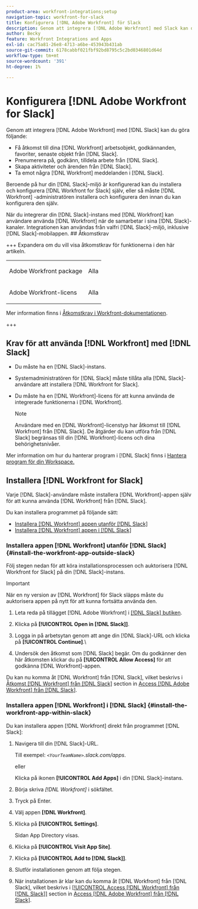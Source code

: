 ```yaml
---
product-area: workfront-integrations;setup
navigation-topic: workfront-for-slack
title: Konfigurera [!DNL Adobe Workfront] för Slack
description: Genom att integrera [!DNL Adobe Workfront] med Slack kan du komma åt och skapa [!DNL Workfront] arbetsobjekt, godkännanden, favoriter och nyligen använda objekt från Slack.
author: Becky
feature: Workfront Integrations and Apps
exl-id: cac75a81-26e8-4713-a6be-453943b431ab
source-git-commit: 6178cabbf021fbf92bd8795c5c2bd0346801d64d
workflow-type: tm+mt
source-wordcount: '391'
ht-degree: 1%

---
```


# Konfigurera [!DNL Adobe Workfront for Slack]

Genom att integrera [!DNL Adobe Workfront] med [!DNL Slack] kan du göra följande:

* Få åtkomst till dina [!DNL Workfront] arbetsobjekt, godkännanden, favoriter, senaste objekt från [!DNL Slack].
* Prenumerera på, godkänn, tilldela arbete från [!DNL Slack].
* Skapa aktiviteter och ärenden från [!DNL Slack].
* Ta emot några [!DNL Workfront] meddelanden i [!DNL Slack].

Beroende på hur din [!DNL Slack]-miljö är konfigurerad kan du installera och konfigurera [!DNL Workfront for Slack] själv, eller så måste [!DNL Workfront] -administratören installera och konfigurera den innan du kan konfigurera den själv.

När du integrerar din [!DNL Slack]-instans med [!DNL Workfront] kan användare använda [!DNL Workfront] när de samarbetar i sina [!DNL Slack]-kanaler. Integrationen kan användas från valfri [!DNL Slack]-miljö, inklusive [!DNL Slack]-mobilappen. ## Åtkomstkrav

+++ Expandera om du vill visa åtkomstkrav för funktionerna i den här artikeln.

<table style="table-layout:auto"> 
 <col> 
 <col> 
 <tbody> 
  <tr> 
   <td role="rowheader">Adobe Workfront package</td> 
   <td> <p>Alla</p> </td> 
  </tr> 
  <tr> 
   <td role="rowheader">Adobe Workfront-licens</td> 
   <td> <p>Alla</p>
  </tr> 
 </tbody> 
</table>

Mer information finns i [Åtkomstkrav i Workfront-dokumentationen](/help/quicksilver/administration-and-setup/add-users/access-levels-and-object-permissions/access-level-requirements-in-documentation.md).

+++

## Krav för att använda [!DNL Workfront] med [!DNL Slack]

* Du måste ha en [!DNL Slack]-instans.
* Systemadministratören för [!DNL Slack] måste tillåta alla [!DNL Slack]-användare att installera [!DNL Workfront for Slack].
* Du måste ha en [!DNL Workfront]-licens för att kunna använda de integrerade funktionerna i [!DNL Workfront].

  >[!NOTE]
  >
  >Användare med en [!DNL Workfront]-licenstyp har åtkomst till [!DNL Workfront] från [!DNL Slack]. De åtgärder du kan utföra från [!DNL Slack] begränsas till din [!DNL Workfront]-licens och dina behörighetsnivåer.

Mer information om hur du hanterar program i [!DNL Slack] finns i [Hantera program för din Workspace.](https://get.slack.help/hc/en-us/articles/222386767-Manage-apps-for-your-workspace)

## Installera [!DNL Workfront for Slack]

Varje [!DNL Slack]-användare måste installera [!DNL Workfront]-appen själv för att kunna använda [!DNL Workfront] från [!DNL Slack].

Du kan installera programmet på följande sätt:

* [Installera  [!DNL Workfront] appen utanför [!DNL Slack]](#install-the-workfront-app-outside-slack-install-the-workfront-app-outside-slack)
* [Installera  [!DNL Workfront] appen i [!DNL Slack]](#install-the-workfront-app-within-slack-install-the-workfront-app-within-slack)

### Installera appen [!DNL Workfront] utanför [!DNL Slack] {#install-the-workfront-app-outside-slack}

Följ stegen nedan för att köra installationsprocessen och auktorisera [!DNL Workfront for Slack] på din [!DNL Slack]-instans.

>[!IMPORTANT]
>
>När en ny version av [!DNL Workfront] för Slack släpps måste du auktorisera appen på nytt för att kunna fortsätta använda den.

1. Leta reda på tillägget [!DNL Adobe Workfront] i [[!DNL Slack] butiken](https://workfront.slack.com/apps/A7CLAMVNW-adobe-workfront?tab=more_info).

1. Klicka på **[!UICONTROL Open in [!DNL Slack]]**.

1. Logga in på arbetsytan genom att ange din [!DNL Slack]-URL och klicka på **[!UICONTROL Continue]**.\

1. Undersök den åtkomst som [!DNL Slack] begär. Om du godkänner den här åtkomsten klickar du på **[!UICONTROL Allow Access]** för att godkänna [!DNL Workfront]-appen.

Du kan nu komma åt [!DNL Workfront] från [!DNL Slack], vilket beskrivs i [Åtkomst [!DNL Workfront] från [!DNL Slack]](../../workfront-integrations-and-apps/using-workfront-with-slack/access-workfront-from-slack.md#viewing-all-available-commands) section in [Access [!DNL Adobe Workfront] från [!DNL Slack]](../../workfront-integrations-and-apps/using-workfront-with-slack/access-workfront-from-slack.md).

### Installera appen [!DNL Workfront] i [!DNL Slack] {#install-the-workfront-app-within-slack}

Du kan installera appen [!DNL Workfront] direkt från programmet [!DNL Slack]:

1. Navigera till din [!DNL Slack]-URL.

   Till exempel: *`<YourTeamName>`.slack.com/apps*.

   eller

   Klicka på ikonen **[!UICONTROL Add Apps]** i din [!DNL Slack]-instans.

1. Börja skriva *[!DNL Workfront]* i sökfältet.
1. Tryck på Enter.
1. Välj appen **[!DNL Workfront]**.
1. Klicka på **[!UICONTROL Settings]**.

   Sidan App Directory visas.

1. Klicka på **[!UICONTROL Visit App Site]**.
1. Klicka på **[!UICONTROL Add to [!DNL Slack]]**.
1. Slutför installationen genom att följa stegen.
1. När installationen är klar kan du komma åt [!DNL Workfront] från [!DNL Slack], vilket beskrivs i [[!UICONTROL Access [!DNL Workfront] från [!DNL Slack]]](../../workfront-integrations-and-apps/using-workfront-with-slack/access-workfront-from-slack.md#viewing-all-available-commands) section in [Access [!DNL Adobe Workfront] från [!DNL Slack]](../../workfront-integrations-and-apps/using-workfront-with-slack/access-workfront-from-slack.md).
